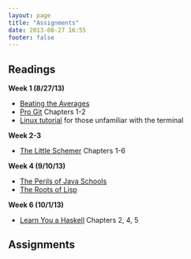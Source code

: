 ```yaml
---
layout: page
title: "Assignments"
date: 2013-08-27 16:55
footer: false
---
```


## Readings

**Week 1 (8/27/13)**
- [Beating the Averages](http://www.paulgraham.com/avg.html)
- [Pro Git](http://git-scm.com/book/) Chapters 1-2
- [Linux tutorial](http://linuxcommand.org/lc3_learning_the_shell.php) for those unfamiliar with the terminal

**Week 2-3**
- [The Little Schemer](http://scottn.us/downloads/The_Little_Schemer.pdf) Chapters 1-6

**Week 4 (9/10/13)**
- [The Perils of Java Schools](http://www.joelonsoftware.com/articles/ThePerilsofJavaSchools.html)
- [The Roots of Lisp](http://lib.store.yahoo.net/lib/paulgraham/jmc.ps)

**Week 6 (10/1/13)**
- [Learn You a Haskell](http://learnyouahaskell.com/chapters) Chapters 2, 4, 5

## Assignments
